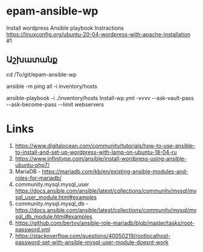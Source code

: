 # epam-ansible-wp
Install wordpress Ansible playbook
Instractions https://linuxconfig.org/ubuntu-20-04-wordpress-with-apache-installation
#1

## Աշխատանք 
cd /To/git/epam-ansible-wp

ansible -m ping all -i inventory/hosts

ansible-playbook -i ./inventory/hosts Install-wp.yml 
-vvvv --ask-vault-pass --ask-become-pass --limit webservers 

# Links
1. https://www.digitalocean.com/community/tutorials/how-to-use-ansible-to-install-and-set-up-wordpress-with-lamp-on-ubuntu-18-04-ru
2. https://www.infinitypp.com/ansible/install-wordpress-using-ansible-ubuntu-php7/
3. MariaDB - https://mariadb.com/kb/en/existing-ansible-modules-and-roles-for-mariadb/
4. community.mysql.mysql_user https://docs.ansible.com/ansible/latest/collections/community/mysql/mysql_user_module.html#examples
5. community.mysql.mysql_db - https://docs.ansible.com/ansible/latest/collections/community/mysql/mysql_db_module.html#examples
6. https://github.com/bertvv/ansible-role-mariadb/blob/master/tasks/root-password.yml
7. https://stackoverflow.com/questions/40050219/rootlocalhost-password-set-with-ansible-mysql-user-module-doesnt-work
